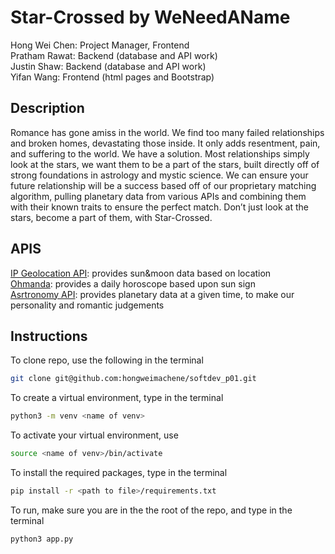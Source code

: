 # Star-Crossed by WeNeedAName

Hong Wei Chen: Project Manager, Frontend   
Pratham Rawat: Backend (database and API work)   
Justin Shaw: Backend (database and API work)      
Yifan Wang: Frontend (html pages and Bootstrap)   

## Description       
Romance has gone amiss in the world. We find too many failed relationships and broken homes, devastating those inside. It only adds resentment, pain, and suffering to the world. We have a solution. Most relationships simply look  at the stars, we want them to be a part of the stars, built directly off of strong foundations in astrology and mystic science. We can ensure your future relationship will be a success based off of our proprietary matching algorithm, pulling planetary data from various APIs and combining them with their known traits to ensure the perfect match. Don’t just look at the stars, become a part of them, with Star-Crossed. 
 
## APIS    
[IP Geolocation API](https://drive.google.com/open?id=1HakkBtIf4vfPFtvVtO5WR5D-ZR82sdDd60eLKFWOTdw): provides sun&moon data based on location         
[Ohmanda](https://docs.google.com/document/d/11rfmZNFFGBWkzNi6WDIs9_cVNbSjooQ9WpQKHK1Q5Gw/edit?fbclid=IwAR0oaSlryDedsoILyqXzNAdYbNekerXTkHcC-Bne2eoinXPx4FF1NIoDOxU): provides a daily horoscope based upon sun sign           
[Asrtronomy API](https://docs.google.com/document/d/1vscEC3EbZDzRLykc9qx1qkJCYy8NUz2ft3Axx-5SMHI): provides planetary data at a given time, to make our personality and romantic judgements

## Instructions
To clone repo, use the following in the terminal          
```bash
git clone git@github.com:hongweimachene/softdev_p01.git  
```    
    
To create a virtual environment, type in the terminal       
```bash
python3 -m venv <name of venv> 
```

To activate your virtual environment, use   
```bash
source <name of venv>/bin/activate
```
   
To install the required packages, type in the terminal    
```bash
pip install -r <path to file>/requirements.txt     
```
   
To run, make sure you are in the the root of the repo, and type in the terminal    
```bash
python3 app.py     
```
